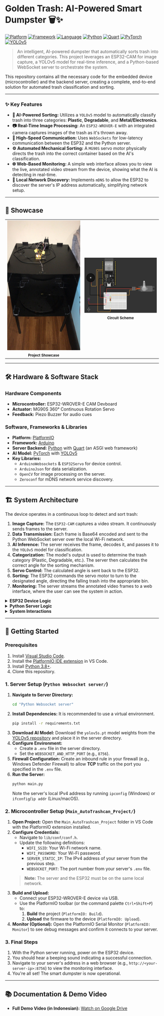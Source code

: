 # Golden Trash: AI-Powered Smart Dumpster 🗑️✨

[![Platform][platform-badge]][platform-link]
[![Framework][framework-badge]][framework-link]
[![Language][language-badge]][language-link]
[![Python][python-badge]][python-link]
[![Quart][quart-badge]][quart-link]
[![PyTorch][pytorch-badge]][pytorch-link]
[![YOLOv5][yolo-badge]][yolo-link]

> An intelligent, AI-powered dumpster that automatically sorts trash into different categories. This project leverages an ESP32-CAM for image capture, a YOLOv5 model for real-time inference, and a Python-based WebSocket server to orchestrate the system.

This repository contains all the necessary code for the embedded device (microcontroller) and the backend server, creating a complete, end-to-end solution for automated trash classification and sorting.

-----

### ✨ Key Features

  * **🤖 AI-Powered Sorting:** Utilizes a `YOLOv5` model to automatically classify trash into three categories: **Plastic**, **Degradable**, and **Metal/Electronics**.
  * **📷 Real-Time Image Processing:** An `ESP32-WROVER-E` with an integrated camera captures images of the trash as it's thrown away.
  * **🚀 High-Speed Communication:** Uses `WebSockets` for low-latency communication between the ESP32 and the Python server.
  * **⚙️ Automated Mechanical Sorting:** A `MG90S` servo motor physically directs the trash into the correct container based on the AI's classification.
  * **🌐 Web-Based Monitoring:** A simple web interface allows you to view the live, annotated video stream from the device, showing what the AI is detecting in real-time.
  * **📡 Local Network Discovery:** Implements `mDNS` to allow the ESP32 to discover the server's IP address automatically, simplifying network setup.

-----

## 📸 Showcase

<table align="center">
<tr>
<td align="center">
<img src="images/device.jpg" alt="The completed Golden Trash device" width="260">
<br>
<sub><b>Project Showcase</b></sub>
</td>
<td align="center">
<img src="images/scheme.jpg" alt="Electronic circuit scheme of the device" width="260">
<br>
<sub><b>Circuit Scheme</b></sub>
</td>
</tr>
</table>

-----

## 🛠️ Hardware & Software Stack

### Hardware Components

  * **Microcontroller:** ESP32-WROVER-E CAM Devboard
  * **Actuator:** MG90S 360° Continuous Rotation Servo
  * **Feedback:** Piezo Buzzer for audio cues

### Software, Frameworks & Libraries

  * **Platform:** [PlatformIO][platform-link]
  * **Framework:** [Arduino][framework-link]
  * **Server Backend:** [Python][python-link] with [Quart][quart-link] (an ASGI web framework)
  * **AI Model:** [PyTorch][pytorch-link] with [YOLOv5][yolo-link]
  * **Key Libraries:**
      * `ArduinoWebsockets` & `ESP32Servo` for device control.
      * `ArduinoJson` for data serialization.
      * `OpenCV` for image processing on the server.
      * `Zeroconf` for mDNS network service discovery.

-----

## 🏗️ System Architecture

The device operates in a continuous loop to detect and sort trash:

1.  **Image Capture:** The `ESP32-CAM` captures a video stream. It continuously sends frames to the server.
2.  **Data Transmission:** Each frame is Base64 encoded and sent to the Python WebSocket server over the local Wi-Fi network.
3.  **AI Inference:** The server receives the frame, decodes it, and passes it to the `YOLOv5` model for classification.
4.  **Categorization:** The model's output is used to determine the trash category (Plastic, Degradable, etc.). The server then calculates the correct angle for the sorting mechanism.
5.  **Servo Control:** The calculated angle is sent back to the ESP32.
6.  **Sorting:** The ESP32 commands the servo motor to turn to the designated angle, directing the falling trash into the appropriate bin.
7.  **Monitoring:** The server streams the annotated video frames to a web interface, where the user can see the system in action.

<details>
<summary><strong>ESP32 Device Logic</strong></summary>

```mermaid
graph TD
    A[Start: Device Powers On] --> B[Setup Function];
    B --> C[Initialize WiFi, Camera, Servo, mDNS];
    C --> D{Create FreeRTOS Tasks};

    D -- "networkingcore" Task --> E_LOOP;
    subgraph "Task: networkingcore (Image Loop)"
        E_LOOP(Loop Forever) --> E1[Capture Image Frame from Camera];
        E1 --> E2[Encode Image to Base64];
        E2 --> E3[Format into JSON: {type: 'image', ...}];
        E3 --> E4((Send JSON to Server via WebSocket));
        E4 --> E_LOOP;
    end

    D -- "servoServer" Task --> F_LOOP;
    subgraph "Task: servoServer (Motor Control)"
        F_LOOP(Wait on Queue) --> F1{Angle Command Received?};
        F1 -- Yes --> F2[Rotate Servo to Target Angle];
        F2 --> F_LOOP;
        F1 -- No --> F_LOOP;
    end

    G(WebSocket Message Received) --> H["onMessageCallback() Triggered"];
    H --> I{Parse JSON for Angle};
    I --> J[Send Angle to servoServer's Queue];
```
</details>

<details>
<summary><strong>Python Server Logic</strong></summary>

```mermaid
graph TD
    A[Start Server] --> B[Initialize Quart App & WebSocket];
    B --> C{Wait for Client Connection};
    C -- ESP32 Connects --> D[Begin WebSocket Handler Loop];

    D --> E(Receive JSON with Image Data);
    E --> F[Decode Base64 to OpenCV Image];
    F --> G[Run YOLOv5 Model Inference];
    G --> H{Categorize Trash Based on Detections};
    H --> I["category_to_angle()"];
    I --> J[Select Final Sorting Angle];
    J --> K[Format Command into JSON: {type: 'servo', angle: ...}];
    K --> L((Send JSON Command to ESP32));
    L --> D;
```
</details>

<details>
<summary><strong>System Interactions</strong></summary>

```mermaid
sequenceDiagram
    participant ESP32
    participant Python Server

    ESP32->>Python Server: Establishes WebSocket Connection
    Python Server-->>ESP32: Connection Acknowledged

    loop Continuous Operation
        ESP32->>Python Server: Send Image Data (JSON)
        Note right of Python Server: Processes image, runs AI...
        Python Server-->>ESP32: Send Angle Command (JSON)
        Note left of ESP32: Receives command, rotates servo...
    end
```
</details>


-----

## 🚀 Getting Started

### Prerequisites

1.  Install [Visual Studio Code](https://code.visualstudio.com/).
2.  Install the [PlatformIO IDE extension](https://platformio.org/platformio-ide) in VS Code.
3.  Install [Python 3.8+](https://www.python.org/).
4.  Clone this repository.

### 1. Server Setup (`Python Websocket server/`)

1.  **Navigate to Server Directory:**
    ```bash
    cd "Python Websocket server"
    ```
2.  **Install Dependencies:** It is recommended to use a virtual environment.
    ```bash
    pip install -r requirements.txt
    ```
3.  **Download AI Model:** Download the `yolov5s.pt` model weights from the [YOLOv5 repository][yolo-link] and place it in the server directory.
4.  **Configure Environment:**
      * Create a `.env` file in the server directory.
      * Set the `WEBSOCKET_AND_HTTP_PORT` (e.g., `8756`).
5.  **Firewall Configuration:** Create an inbound rule in your firewall (e.g., Windows Defender Firewall) to allow **TCP** traffic on the port you specified in the `.env` file.
6.  **Run the Server:**
    ```bash
    python main.py
    ```
    Note the server's local IPv4 address by running `ipconfig` (Windows) or `ifconfig`/`ip addr` (Linux/macOS).

### 2. Microcontroller Setup (`Main_AutoTrashcan_Project/`)

1.  **Open Project:** Open the `Main_AutoTrashcan_Project` folder in VS Code with the PlatformIO extension installed.
2.  **Configure Credentials:**
      * Navigate to `lib/conf/conf.h`.
      * Update the following definitions:
          * `WIFI_SSID`: Your Wi-Fi network name.
          * `WIFI_PASSWORD`: Your Wi-Fi password.
          * `SERVER_STATIC_IP`: The IPv4 address of your server from the previous step.
          * `WEBSOCKET_PORT`: The port number from your server's `.env` file.
    > **Note:** The server and the ESP32 must be on the same local network.
3.  **Build and Upload:**
      * Connect your ESP32-WROVER-E device via USB.
      * Use the PlatformIO toolbar (or the command palette `Ctrl+Shift+P`) to:
        1.  **Build** the project (`PlatformIO: Build`).
        2.  **Upload** the firmware to the device (`PlatformIO: Upload`).
4.  **Monitor (Optional):** Open the PlatformIO Serial Monitor (`PlatformIO: Monitor`) to see debug messages and confirm it connects to your server.

### 3. Final Steps

1.  With the Python server running, power on the ESP32 device.
2.  You should hear a beeping sound indicating a successful connection.
3.  Navigate to your server's address in a web browser (e.g., `http://<your-server-ip>:8756`) to view the monitoring interface.
4.  You're all set! The smart dumpster is now operational.

-----

## 📚 Documentation & Demo Video

  * **Full Demo Video (in Indonesian):** [Watch on Google Drive](https://drive.google.com/file/d/1V-xNg7HTjrDbDp9XOzyCG-_occJgqBsg/view?usp=drivesdk)

<!-- Badges -->
[platform-badge]: https://img.shields.io/badge/Platform-PlatformIO-orange.svg
[framework-badge]: https://img.shields.io/badge/Framework-Arduino-00979D.svg
[language-badge]: https://img.shields.io/badge/Language-C%2B%2B-blue.svg
[python-badge]: https://img.shields.io/badge/Python-3776AB.svg?logo=python&logoColor=white
[quart-badge]: https://img.shields.io/badge/Quart-4A92A7.svg
[pytorch-badge]: https://img.shields.io/badge/PyTorch-EE4C2C.svg?logo=pytorch&logoColor=white
[yolo-badge]: https://img.shields.io/badge/YOLOv5-0052C8.svg

<!-- Links -->
[platform-link]: https://platformio.org/
[framework-link]: https://www.arduino.cc/
[language-link]: https://isocpp.org/
[python-link]: https://www.python.org/
[quart-link]: https://quart.palletsprojects.com/
[pytorch-link]: https://pytorch.org/
[yolo-link]: https://github.com/ultralytics/yolov5

